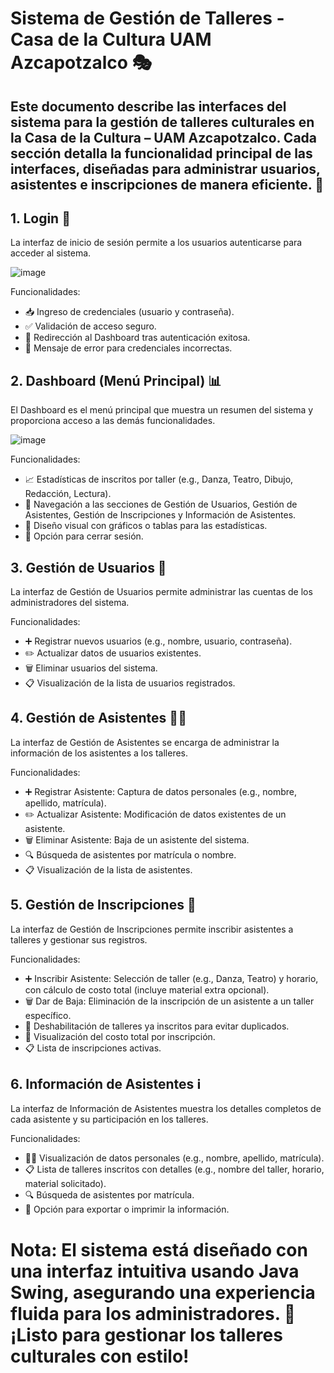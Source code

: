 # Sistema de Gestión de Talleres - Casa de la Cultura UAM Azcapotzalco 🎭

Este documento describe las interfaces del sistema para la gestión de talleres culturales en la Casa de la Cultura – UAM Azcapotzalco. Cada sección detalla la funcionalidad principal de las interfaces, diseñadas para administrar usuarios, asistentes e inscripciones de manera eficiente. 🚀
---
## 1. Login 🔐

La interfaz de inicio de sesión permite a los usuarios autenticarse para acceder al sistema.

![image](https://github.com/user-attachments/assets/1def7677-2367-47c2-85ce-6621b2e8a296)

Funcionalidades:
- 📥 Ingreso de credenciales (usuario y contraseña).
- ✅ Validación de acceso seguro.
- 🚪 Redirección al Dashboard tras autenticación exitosa.
- 🚫 Mensaje de error para credenciales incorrectas.

## 2. Dashboard (Menú Principal) 📊

El Dashboard es el menú principal que muestra un resumen del sistema y proporciona acceso a las demás funcionalidades.

![image](https://github.com/user-attachments/assets/fbdb5d3f-52d4-4e43-8e18-f7a3e3c84ca1)

Funcionalidades:
- 📈 Estadísticas de inscritos por taller (e.g., Danza, Teatro, Dibujo, Redacción, Lectura).
- 🧭 Navegación a las secciones de Gestión de Usuarios, Gestión de Asistentes, Gestión de Inscripciones y Información de Asistentes.
- 🎨 Diseño visual con gráficos o tablas para las estadísticas.
- 🔄 Opción para cerrar sesión.

## 3. Gestión de Usuarios 👥

La interfaz de Gestión de Usuarios permite administrar las cuentas de los administradores del sistema.

Funcionalidades:
- ➕ Registrar nuevos usuarios (e.g., nombre, usuario, contraseña).
- ✏️ Actualizar datos de usuarios existentes.
- 🗑️ Eliminar usuarios del sistema.
- 📋 Visualización de la lista de usuarios registrados.

## 4. Gestión de Asistentes 🧑‍🎓

La interfaz de Gestión de Asistentes se encarga de administrar la información de los asistentes a los talleres.

Funcionalidades:
- ➕ Registrar Asistente: Captura de datos personales (e.g., nombre, apellido, matrícula).
- ✏️ Actualizar Asistente: Modificación de datos existentes de un asistente.
- 🗑️ Eliminar Asistente: Baja de un asistente del sistema.
- 🔍 Búsqueda de asistentes por matrícula o nombre.
- 📋 Visualización de la lista de asistentes.

## 5. Gestión de Inscripciones 📝

La interfaz de Gestión de Inscripciones permite inscribir asistentes a talleres y gestionar sus registros.

Funcionalidades:
- ➕ Inscribir Asistente: Selección de taller (e.g., Danza, Teatro) y horario, con cálculo de costo total (incluye material extra opcional).
- 🗑️ Dar de Baja: Eliminación de la inscripción de un asistente a un taller específico.
- 🚫 Deshabilitación de talleres ya inscritos para evitar duplicados.
- 💸 Visualización del costo total por inscripción.
- 📋 Lista de inscripciones activas.

## 6. Información de Asistentes ℹ️

La interfaz de Información de Asistentes muestra los detalles completos de cada asistente y su participación en los talleres.

Funcionalidades:
- 🧑‍🎓 Visualización de datos personales (e.g., nombre, apellido, matrícula).
- 📋 Lista de talleres inscritos con detalles (e.g., nombre del taller, horario, material solicitado).
- 🔍 Búsqueda de asistentes por matrícula.
- 📄 Opción para exportar o imprimir la información.

# Nota: El sistema está diseñado con una interfaz intuitiva usando Java Swing, asegurando una experiencia fluida para los administradores. 🎉 ¡Listo para gestionar los talleres culturales con estilo!
